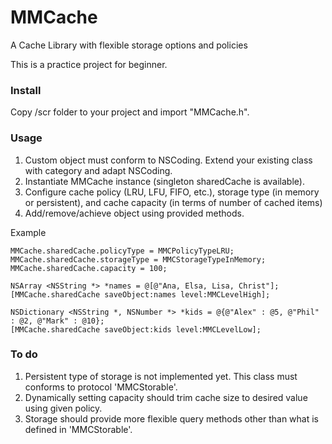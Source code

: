 # MMCache
A Cache Library with flexible storage options and policies

This is a practice project for beginner.

### Install

Copy /scr folder to your project and import "MMCache.h".


### Usage

1. Custom object must conform to NSCoding. Extend your existing class with category and adapt NSCoding.
2. Instantiate MMCache instance (singleton sharedCache is available).
3. Configure cache policy (LRU, LFU, FIFO, etc.), storage type (in memory or persistent), and cache capacity (in terms of number of cached items)
4. Add/remove/achieve object using provided methods.

Example

```
MMCache.sharedCache.policyType = MMCPolicyTypeLRU;
MMCache.sharedCache.storageType = MMCStorageTypeInMemory;
MMCache.sharedCache.capacity = 100;

NSArray <NSString *> *names = @[@"Ana, Elsa, Lisa, Christ"];
[MMCache.sharedCache saveObject:names level:MMCLevelHigh];

NSDictionary <NSString *, NSNumber *> *kids = @{@"Alex" : @5, @"Phil" : @2, @"Mark" : @10};
[MMCache.sharedCache saveObject:kids level:MMCLevelLow];

```

### To do

1. Persistent type of storage is not implemented yet. This class must conforms to protocol 'MMCStorable'.
2. Dynamically setting capacity should trim cache size to desired value using given policy.
3. Storage should provide more flexible query methods other than what is defined in 'MMCStorable'.

